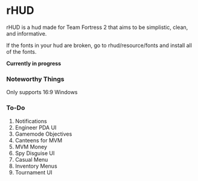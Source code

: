 rHUD
======
rHUD is a hud made for Team Fortress 2 that aims to be simplistic, clean, and informative.

If the fonts in your hud are broken, go to rhud/resource/fonts and install all of the fonts.

**Currently in progress**

### Noteworthy Things

Only supports 16:9 Windows

### To-Do
1. Notifications
2. Engineer PDA UI
3. Gamemode Objectives
4. Canteens for MVM
5. MVM Money
6. Spy Disguise UI
7. Casual Menu
8. Inventory Menus
9. Tournament UI